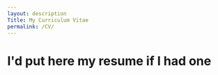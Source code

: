 ```yaml
---
layout: description
Title: My Curriculum Vitae
permalink: /CV/
---
```


# I'd put here my resume if I had one

